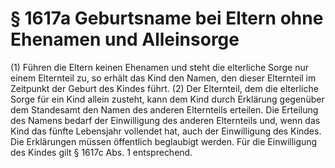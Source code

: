 # § 1617a Geburtsname bei Eltern ohne Ehenamen und Alleinsorge
(1) Führen die Eltern keinen Ehenamen und steht die elterliche Sorge nur einem Elternteil zu, so erhält das Kind den Namen, den dieser Elternteil im Zeitpunkt der Geburt des Kindes führt.
(2) Der Elternteil, dem die elterliche Sorge für ein Kind allein zusteht, kann dem Kind durch Erklärung gegenüber dem Standesamt den Namen des anderen Elternteils erteilen. Die Erteilung des Namens bedarf der Einwilligung des anderen Elternteils und, wenn das Kind das fünfte Lebensjahr vollendet hat, auch der Einwilligung des Kindes. Die Erklärungen müssen öffentlich beglaubigt werden. Für die Einwilligung des Kindes gilt § 1617c Abs. 1 entsprechend.